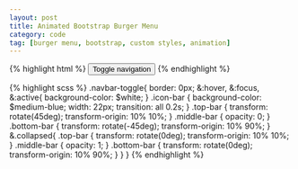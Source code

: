```yaml
---
layout: post
title: Animated Bootstrap Burger Menu
category: code
tag: [burger menu, bootstrap, custom styles, animation]
---
```

{% highlight html %}
<button type="button" class="navbar-toggle" data-toggle="collapse" data-target="#navbar">
  <span class="sr-only">Toggle navigation</span>
  <span class="icon-bar top-bar"></span>
  <span class="icon-bar middle-bar"></span>
  <span class="icon-bar bottom-bar"></span>
</button>
{% endhighlight %}

{% highlight scss %}
.navbar-toggle{
  border: 0px;
  &:hover, &:focus, &:active{
    background-color: $white;
  }
  .icon-bar {
    background-color: $medium-blue;
    width: 22px;
    transition: all 0.2s;
  }
  .top-bar {
    transform: rotate(45deg);
    transform-origin: 10% 10%;
  }
  .middle-bar {
    opacity: 0;
  }
  .bottom-bar {
    transform: rotate(-45deg);
    transform-origin: 10% 90%;
  }
  &.collapsed{
    .top-bar {
      transform: rotate(0deg);
      transform-origin: 10% 10%;
    }
    .middle-bar {
      opacity: 1;
    }
    .bottom-bar {
      transform: rotate(0deg);
      transform-origin: 10% 90%;
    }
  }
}
{% endhighlight %}
